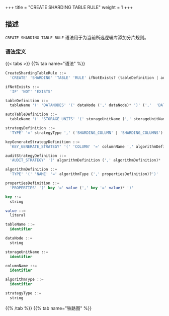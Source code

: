 +++
title = "CREATE SHARDING TABLE RULE"
weight = 1
+++

## 描述

`CREATE SHARDING TABLE RULE` 语法用于为当前所选逻辑库添加分片规则。

### 语法定义

{{< tabs >}}
{{% tab name="语法" %}}
```sql
CreateShardingTableRule ::=
  'CREATE' 'SHARDING' 'TABLE' 'RULE' ifNotExists? (tableDefinition | autoTableDefinition) (',' (tableDefinition | autoTableDefinition))*

ifNotExists ::=
  'IF' 'NOT' 'EXISTS'

tableDefinition ::= 
  tableName '(' 'DATANODES' '(' dataNode (',' dataNode)* ')' (','  'DATABASE_STRATEGY' '(' strategyDefinition ')')? (','  'TABLE_STRATEGY' '(' strategyDefinition ')')? (','  'KEY_GENERATE_STRATEGY' '(' keyGenerateStrategyDefinition ')')? (',' 'AUDIT_STRATEGY' '(' auditStrategyDefinition ')')? ')'

autoTableDefinition ::=
  tableName '(' 'STORAGE_UNITS' '(' storageUnitName (',' storageUnitName)*  ')' ',' 'SHARDING_COLUMN' '=' columnName ',' algorithmDefinition (',' 'KEY_GENERATE_STRATEGY' '(' keyGenerateStrategyDefinition ')')? (',' 'AUDIT_STRATEGY' '(' auditStrategyDefinition ')')? ')'

strategyDefinition ::=
  'TYPE' '=' strategyType ',' ('SHARDING_COLUMN' | 'SHARDING_COLUMNS') '=' columnName ',' algorithmDefinition

keyGenerateStrategyDefinition ::= 
  'KEY_GENERATE_STRATEGY' '(' 'COLUMN' '=' columnName ',' algorithmDefinition ')' 

auditStrategyDefinition ::= 
  'AUDIT_STRATEGY' '(' algorithmDefinition (',' algorithmDefinition)* ')'

algorithmDefinition ::=
  'TYPE' '(' 'NAME' '=' algorithmType (',' propertiesDefinition)?')'

propertiesDefinition ::=
  'PROPERTIES' '(' key '=' value (',' key '=' value)* ')'

key ::=
  string

value ::=
  literal

tableName ::=
  identifier

dataNode ::=
  string

storageUnitName ::=
  identifier

columnName ::=
  identifier

algorithmType ::=
  identifier

strategyType ::=
  string
```
{{% /tab %}}
{{% tab name="铁路图" %}}
<iframe frameborder="0" name="diagram" id="diagram" width="100%" height="100%"></iframe>
{{% /tab %}}
{{< /tabs >}}

### 补充说明

- `tableDefinition` 为标准分片规则定义；`autoTableDefinition`
  为自动分片规则定义。标准分片规则和自动分片规则可参考[数据分片](/cn/user-manual/shardingsphere-jdbc/yaml-config/rules/sharding/)；
- 当使用标准分片时：
    - `DATANODES` 只能使用已经添加到当前逻辑库的资源，且只能使用 INLINE 表达式指定需要的资源；
    - `DATABASE_STRATEGY`、`TABLE_STRATEGY` 表示分库和分表策略，均为可选项，未配置时使用默认策略；
    - `strategyDefinition` 中属性 `TYPE` 用于指定[分片算法](/cn/user-manual/common-config/builtin-algorithm/sharding/#自定义类分片算法)的类型，目前仅支持 `STANDARD`
      、`COMPLEX`。使用 `COMPLEX` 时需要用 `SHARDING_COLUMNS` 指定多个分片键。
- 当使用自动分片时：
    - `STORAGE_UNITS` 只能使用已经添加到当前逻辑库的资源，可通过枚举或 INLINE 表达式指定需要的资源；
    - 只能使用自动分片算法，可参考[自动分片算法](/cn/user-manual/common-config/builtin-algorithm/sharding/#自动分片算法)。
- `algorithmType` 为分片算法类型，分片算法类型请参考[分片算法](/cn/user-manual/common-config/builtin-algorithm/sharding/)；
- 自动生成的算法命名规则为  `tableName` _ `strategyType` _ `algorithmType`；
- 自动生成的主键策略命名规则为 `tableName` _ `strategyType；
- `KEY_GENERATE_STRATEGY`
  用于指定主键生成策略，为可选项，关于主键生成策略可参考[分布式主键](/cn/user-manual/common-config/builtin-algorithm/keygen/)；
- `AUDIT_STRATEGY`
  用于指定分配审计生成策略，为可选项，关于分片审计生成策略可参考[分片审计](/cn/user-manual/common-config/builtin-algorithm/audit/)；
- `ifNotExists` 子句用于避免出现 `Duplicate sharding rule` 错误。

### 示例

#### 1.标准分片规则

```sql
CREATE SHARDING TABLE RULE t_order_item (
DATANODES("ds_${0..1}.t_order_item_${0..1}"),
DATABASE_STRATEGY(TYPE="standard",SHARDING_COLUMN=user_id,SHARDING_ALGORITHM(TYPE(NAME="inline",PROPERTIES("algorithm-expression"="ds_${user_id % 2}")))),
TABLE_STRATEGY(TYPE="standard",SHARDING_COLUMN=order_id,SHARDING_ALGORITHM(TYPE(NAME="inline",PROPERTIES("algorithm-expression"="t_order_item_${order_id % 2}")))),
KEY_GENERATE_STRATEGY(COLUMN=another_id,TYPE(NAME="snowflake")),
AUDIT_STRATEGY (TYPE(NAME="DML_SHARDING_CONDITIONS"),ALLOW_HINT_DISABLE=true)
);
```

#### 2.自动分片规则

```sql
CREATE SHARDING TABLE RULE t_order (
STORAGE_UNITS(ds_0,ds_1),
SHARDING_COLUMN=order_id,TYPE(NAME="hash_mod",PROPERTIES("sharding-count"="4")),
KEY_GENERATE_STRATEGY(COLUMN=another_id,TYPE(NAME="snowflake")),
AUDIT_STRATEGY (TYPE(NAME="DML_SHARDING_CONDITIONS"),ALLOW_HINT_DISABLE=true)
);
```

#### 3.使用 `ifNotExists` 子句创建分片规则

- 标准分片规则

```sql
CREATE SHARDING TABLE RULE IF NOT EXISTS t_order_item (
DATANODES("ds_${0..1}.t_order_item_${0..1}"),
DATABASE_STRATEGY(TYPE="standard",SHARDING_COLUMN=user_id,SHARDING_ALGORITHM(TYPE(NAME="inline",PROPERTIES("algorithm-expression"="ds_${user_id % 2}")))),
TABLE_STRATEGY(TYPE="standard",SHARDING_COLUMN=order_id,SHARDING_ALGORITHM(TYPE(NAME="inline",PROPERTIES("algorithm-expression"="t_order_item_${order_id % 2}")))),
KEY_GENERATE_STRATEGY(COLUMN=another_id,TYPE(NAME="snowflake")),
AUDIT_STRATEGY (TYPE(NAME="DML_SHARDING_CONDITIONS"),ALLOW_HINT_DISABLE=true)
);
```

- 自动分片规则

```sql
CREATE SHARDING TABLE RULE IF NOT EXISTS t_order (
STORAGE_UNITS(ds_0,ds_1),
SHARDING_COLUMN=order_id,TYPE(NAME="hash_mod",PROPERTIES("sharding-count"="4")),
KEY_GENERATE_STRATEGY(COLUMN=another_id,TYPE(NAME="snowflake")),
AUDIT_STRATEGY (TYPE(NAME="DML_SHARDING_CONDITIONS"),ALLOW_HINT_DISABLE=true)
);
```

### 保留字

`CREATE`、`SHARDING`、`TABLE`、`RULE`、`DATANODES`、`DATABASE_STRATEGY`、`TABLE_STRATEGY`、`KEY_GENERATE_STRATEGY`、`STORAGE_UNITS`、`SHARDING_COLUMN`、`TYPE`、`SHARDING_COLUMN`、`KEY_GENERATOR`、`SHARDING_ALGORITHM`、`COLUMN`、`NAME`、`PROPERTIES`、`AUDIT_STRATEGY`、`AUDITORS`、`ALLOW_HINT_DISABLE`

### 相关链接

- [保留字](/cn/user-manual/shardingsphere-proxy/distsql/syntax/reserved-word/)
- [CREATE DEFAULT_SHARDING STRATEGY](/cn/user-manual/shardingsphere-proxy/distsql/syntax/rdl/rule-definition/sharding/create-default-sharding-strategy/)
